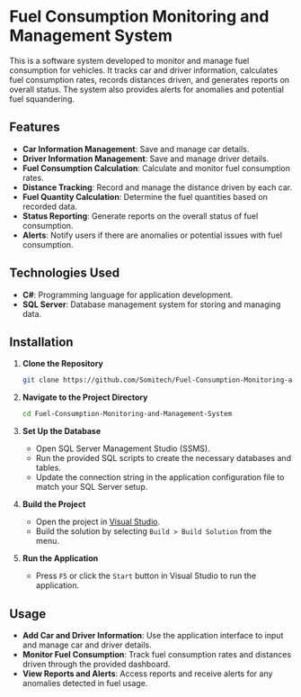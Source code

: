 # Fuel Consumption Monitoring and Management System

This is a software system developed to monitor and manage fuel consumption for vehicles. It tracks car and driver information, calculates fuel consumption rates, records distances driven, and generates reports on overall status. The system also provides alerts for anomalies and potential fuel squandering.

## Features

- **Car Information Management**: Save and manage car details.
- **Driver Information Management**: Save and manage driver details.
- **Fuel Consumption Calculation**: Calculate and monitor fuel consumption rates.
- **Distance Tracking**: Record and manage the distance driven by each car.
- **Fuel Quantity Calculation**: Determine the fuel quantities based on recorded data.
- **Status Reporting**: Generate reports on the overall status of fuel consumption.
- **Alerts**: Notify users if there are anomalies or potential issues with fuel consumption.

## Technologies Used

- **C#**: Programming language for application development.
- **SQL Server**: Database management system for storing and managing data.

## Installation

1. **Clone the Repository**
   ```bash
   git clone https://github.com/Somitech/Fuel-Consumption-Monitoring-and-Management-System.git

2. **Navigate to the Project Directory**
   ```bash
   cd Fuel-Consumption-Monitoring-and-Management-System
   ```

3. **Set Up the Database**
   - Open SQL Server Management Studio (SSMS).
   - Run the provided SQL scripts to create the necessary databases and tables.
   - Update the connection string in the application configuration file to match your SQL Server setup.

4. **Build the Project**
   - Open the project in [Visual Studio](https://visualstudio.microsoft.com/).
   - Build the solution by selecting `Build > Build Solution` from the menu.

5. **Run the Application**
   - Press `F5` or click the `Start` button in Visual Studio to run the application.

## Usage

- **Add Car and Driver Information**: Use the application interface to input and manage car and driver details.
- **Monitor Fuel Consumption**: Track fuel consumption rates and distances driven through the provided dashboard.
- **View Reports and Alerts**: Access reports and receive alerts for any anomalies detected in fuel usage.

